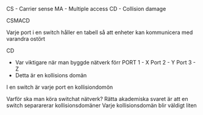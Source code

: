 CS - Carrier sense
MA - Multiple access
CD - Collision damage

CSMACD

Varje port i en switch håller en tabell så att enheter kan kommunicera med varandra ostört

CD
* Var viktigare när man byggde nätverk förr
PORT 1 - X
Port 2 - Y
Port 3 - Z
* Detta är en kollisions domän

I en switch är varje port en kollisiondomön

Varför ska man köra switchat nätverk?
Rätta akademiska svaret är att en switch separarerar kollisionsdomäner
Varje kollisionsdomän blir väldigt liten

